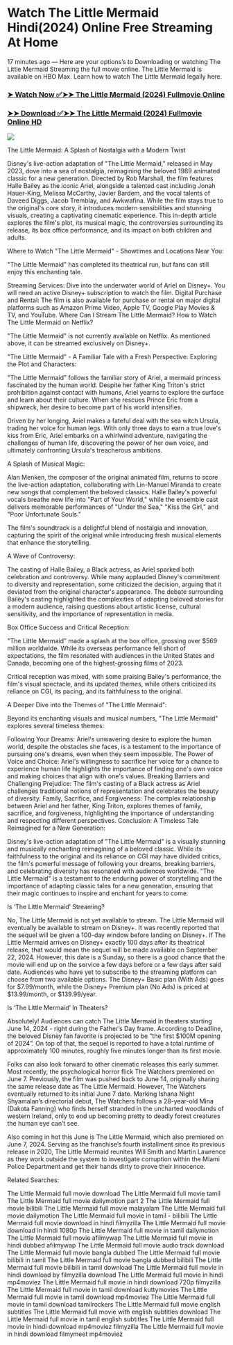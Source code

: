 # Watch The Little Mermaid Hindi(2024) Online Free Streaming At Home

17 minutes ago — Here are your options’s to Downloading or watching The Little Mermaid Streaming the full movie online. The Little Mermaid is available on HBO Max. Learn how to watch The Little Mermaid legally here.


### [➤ Watch Now ✅➤➤ The Little Mermaid (2024) Fullmovie Online](https://cutt.ly/5eWcy72k)

### [➤➤ Download ✅➤➤ The Little Mermaid (2024) Fullmovie Online HD](https://cutt.ly/5eWcy72k)

<p dir="auto"><a href="https://cutt.ly/5eWcy72k" title="PLAY NOW" rel="nofollow"><img src="https://i.imgur.com/jhNGoEt.gif" style="max-width: 100%;"></a></p>


The Little Mermaid: A Splash of Nostalgia with a Modern Twist

Disney's live-action adaptation of "The Little Mermaid," released in May 2023, dove into a sea of nostalgia, reimagining the beloved 1989 animated classic for a new generation. Directed by Rob Marshall, the film features Halle Bailey as the iconic Ariel, alongside a talented cast including Jonah Hauer-King, Melissa McCarthy, Javier Bardem, and the vocal talents of Daveed Diggs, Jacob Tremblay, and Awkwafina. While the film stays true to the original's core story, it introduces modern sensibilities and stunning visuals, creating a captivating cinematic experience. This in-depth article explores the film's plot, its musical magic, the controversies surrounding its release, its box office performance, and its impact on both children and adults.

Where to Watch "The Little Mermaid" - Showtimes and Locations Near You:

"The Little Mermaid" has completed its theatrical run, but fans can still enjoy this enchanting tale.

Streaming Services: Dive into the underwater world of Ariel on Disney+. You will need an active Disney+ subscription to watch the film.
Digital Purchase and Rental: The film is also available for purchase or rental on major digital platforms such as Amazon Prime Video, Apple TV, Google Play Movies & TV, and YouTube.
Where Can I Stream The Little Mermaid? How to Watch The Little Mermaid on Netflix?

"The Little Mermaid" is not currently available on Netflix. As mentioned above, it can be streamed exclusively on Disney+.

"The Little Mermaid" - A Familiar Tale with a Fresh Perspective: Exploring the Plot and Characters:

"The Little Mermaid" follows the familiar story of Ariel, a mermaid princess fascinated by the human world. Despite her father King Triton's strict prohibition against contact with humans, Ariel yearns to explore the surface and learn about their culture. When she rescues Prince Eric from a shipwreck, her desire to become part of his world intensifies.

Driven by her longing, Ariel makes a fateful deal with the sea witch Ursula, trading her voice for human legs. With only three days to earn a true love's kiss from Eric, Ariel embarks on a whirlwind adventure, navigating the challenges of human life, discovering the power of her own voice, and ultimately confronting Ursula's treacherous ambitions.

A Splash of Musical Magic:

Alan Menken, the composer of the original animated film, returns to score the live-action adaptation, collaborating with Lin-Manuel Miranda to create new songs that complement the beloved classics. Halle Bailey's powerful vocals breathe new life into "Part of Your World," while the ensemble cast delivers memorable performances of "Under the Sea," "Kiss the Girl," and "Poor Unfortunate Souls."

The film's soundtrack is a delightful blend of nostalgia and innovation, capturing the spirit of the original while introducing fresh musical elements that enhance the storytelling.

A Wave of Controversy:

The casting of Halle Bailey, a Black actress, as Ariel sparked both celebration and controversy. While many applauded Disney's commitment to diversity and representation, some criticized the decision, arguing that it deviated from the original character's appearance. The debate surrounding Bailey's casting highlighted the complexities of adapting beloved stories for a modern audience, raising questions about artistic license, cultural sensitivity, and the importance of representation in media.

Box Office Success and Critical Reception:

"The Little Mermaid" made a splash at the box office, grossing over $569 million worldwide. While its overseas performance fell short of expectations, the film resonated with audiences in the United States and Canada, becoming one of the highest-grossing films of 2023.

Critical reception was mixed, with some praising Bailey's performance, the film's visual spectacle, and its updated themes, while others criticized its reliance on CGI, its pacing, and its faithfulness to the original.

A Deeper Dive into the Themes of "The Little Mermaid":

Beyond its enchanting visuals and musical numbers, "The Little Mermaid" explores several timeless themes:

Following Your Dreams: Ariel's unwavering desire to explore the human world, despite the obstacles she faces, is a testament to the importance of pursuing one's dreams, even when they seem impossible.
The Power of Voice and Choice: Ariel's willingness to sacrifice her voice for a chance to experience human life highlights the importance of finding one's own voice and making choices that align with one's values.
Breaking Barriers and Challenging Prejudice: The film's casting of a Black actress as Ariel challenges traditional notions of representation and celebrates the beauty of diversity.
Family, Sacrifice, and Forgiveness: The complex relationship between Ariel and her father, King Triton, explores themes of family, sacrifice, and forgiveness, highlighting the importance of understanding and respecting different perspectives.
Conclusion: A Timeless Tale Reimagined for a New Generation:

Disney's live-action adaptation of "The Little Mermaid" is a visually stunning and musically enchanting reimagining of a beloved classic. While its faithfulness to the original and its reliance on CGI may have divided critics, the film's powerful message of following your dreams, breaking barriers, and celebrating diversity has resonated with audiences worldwide. "The Little Mermaid" is a testament to the enduring power of storytelling and the importance of adapting classic tales for a new generation, ensuring that their magic continues to inspire and enchant for years to come.


Is ‘The Little Mermaid’ Streaming?

No, The Little Mermaid is not yet available to stream. The Little Mermaid will eventually be available to stream on Disney+. It was recently reported that the sequel will be given a 100-day window before landing on Disney+. If The Little Mermaid arrives on Disney+ exactly 100 days after its theatrical release, that would mean the sequel will be made available on September 22, 2024. However, this date is a Sunday, so there is a good chance that the movie will end up on the service a few days before or a few days after said date. Audiences who have yet to subscribe to the streaming platform can choose from two available options. The Disney+ Basic plan (With Ads) goes for $7.99/month, while the Disney+ Premium plan (No Ads) is priced at $13.99/month, or $139.99/year.

Is ‘The Little Mermaid’ In Theaters?

Absolutely! Audiences can catch The Little Mermaid in theaters starting June 14, 2024 - right during the Father’s Day frame. According to Deadline, the beloved Disney fan favorite is projected to be “the first $100M opening of 2024”. On top of that, the sequel is reported to have a total runtime of approximately 100 minutes, roughly five minutes longer than its first movie.

Folks can also look forward to other cinematic releases this early summer. Most recently, the psychological horror flick The Watchers premiered on June 7. Previously, the film was pushed back to June 14, originally sharing the same release date as The Little Mermaid. However, The Watchers eventually returned to its initial June 7 date. Marking Ishana Night Shyamalan’s directorial debut, The Watchers follows a 28-year-old Mina (Dakota Fanning) who finds herself stranded in the uncharted woodlands of western Ireland, only to end up becoming pretty to deadly forest creatures the human eye can’t see.

Also coming in hot this June is The Little Mermaid, which also premiered on June 7, 2024. Serving as the franchise’s fourth installment since its previous release in 2020, The Little Mermaid reunites Will Smith and Martin Lawrence as they work outside the system to investigate corruption within the Miami Police Department and get their hands dirty to prove their innocence.


Related Searches:

The Little Mermaid full movie download
The Little Mermaid full movie tamil
The Little Mermaid full movie dailymotion part 2
The Little Mermaid full movie bilibili
The Little Mermaid full movie malayalam
The Little Mermaid full movie dailymotion
The Little Mermaid full movie in tamil - bilibili
The Little Mermaid full movie download in hindi filmyzilla
The Little Mermaid full movie download in hindi 1080p
The Little Mermaid full movie in tamil dailymotion
The Little Mermaid full movie afilmywap
The Little Mermaid full movie in hindi dubbed afilmywap
The Little Mermaid full movie audio track download
The Little Mermaid full movie bangla dubbed
The Little Mermaid full movie bilibili in tamil
The Little Mermaid full movie bangla dubbed bilibili
The Little Mermaid full movie bilibili in tamil download
The Little Mermaid full movie in hindi download by filmyzilla
download The Little Mermaid full movie in hindi mp4moviez
The Little Mermaid full movie in hindi download 720p filmyzilla
The Little Mermaid full movie in tamil download kuttymovies
The Little Mermaid full movie in tamil download mp4moviez
The Little Mermaid full movie in tamil download tamilrockers
The Little Mermaid full movie english subtitles
The Little Mermaid full movie with english subtitles download
The Little Mermaid full movie in tamil english subtitles
The Little Mermaid full movie in hindi download mp4moviez filmyzilla
The Little Mermaid full movie in hindi download filmymeet mp4moviez
